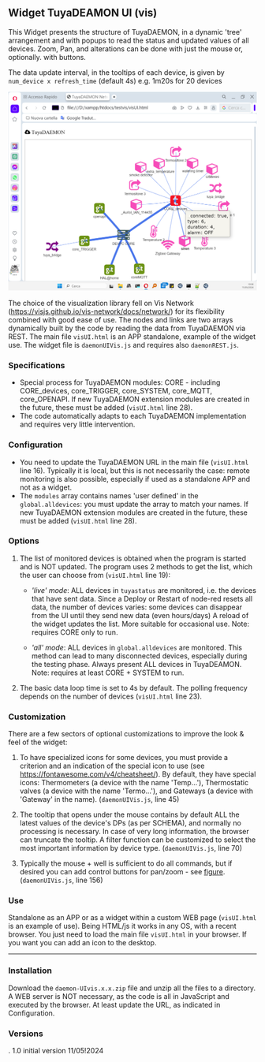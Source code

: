## Widget TuyaDEAMON UI (vis) ##

This Widget presents the structure of TuyaDAEMON, in a dynamic 'tree' arrangement and with popups to read the status and updated values of all devices.
Zoom, Pan, and alterations can be done with just the mouse or, optionally. with buttons.

The data update interval, in the tooltips of each device, is given by <br>
                    `num_device x refresh_time` (default 4s) e.g. 1m20s for 20 devices

![User interface using VIS](https://github.com/msillano/tuyaDAEMON/blob/main/pics/daemonUIvis.png?raw=true)

The choice of the visualization library fell on Vis Network (https://visjs.github.io/vis-network/docs/network/) for its flexibility combined with good ease of use.
The nodes and links are two arrays dynamically built by the code by reading the data from TuyaDAEMON via REST.
The main file `visUI.html` is an APP standalone, example of the widget use. The widget file is `daemonUIVis.js` and requires also `daemonREST.js`. 


### Specifications
  - Special process for TuyaDAEMON modules: CORE - including CORE_devices, core_TRIGGER, core_SYSTEM, core_MQTT, core_OPENAPI. If new TuyaDAEMON extension modules are created in the future, these must be added (`visUI.html` line 28).
- The code automatically adapts to each TuyaDAEMON implementation and requires very little intervention.

### Configuration

- You need to update the TuyaDAEMON URL in the main file (`visUI.html` line 16). Typically it is local, but this is not necessarily the case: remote monitoring is also possible, especially if used as a standalone APP and not as a widget.
- The `modules` array contains names 'user defined' in the `global.alldevices`: you must update the array to match your names. If new TuyaDAEMON extension modules are created in the future, these must be added (`visUI.html` line 28).


### Options
1) The list of monitored devices is obtained when the program is started and is NOT updated.
The program uses 2 methods to get the list, which the user can choose from (`visUI.html` line 19):

    - _'live' mode_: ALL devices in `tuyastatus` are monitored, i.e. the devices that have sent data. Since a Deploy or Restart of node-red resets all data, the number of devices varies: some devices can disappear from the UI until they send new data (even hours/days) A reload of the widget updates the list. More suitable for occasional use. 
Note: requires CORE only to run.

    - _'all' mode_: ALL devices in `global.alldevices` are monitored. This method can lead to many disconnected devices, especially during the testing phase. Always present ALL devices in TuyaDEAMON. 
Note: requires at least CORE + SYSTEM to run.

2) The basic data loop time is set to 4s by default. The polling frequency depends on the number of devices (`visUI.html` line 23).

### Customization
There are a few sectors of optional customizations to improve the look & feel of the widget:

1) To have specialized icons for some devices, you must provide a criterion and an indication of the special icon to use (see https://fontawesome.com/v4/cheatsheet/). 
By default, they have special icons: Thermometers (a device with the name 'Temp...'), Thermostatic valves (a device with the name 'Termo...'), and Gateways (a device with 'Gateway' in the name). (`daemonUIVis.js`, line 45)

2) The tooltip that opens under the mouse contains by default ALL the latest values of the device's DPs (as per SCHEMA), and normally no processing is necessary.
In case of very long information, the browser can truncate the tooltip. A filter function can be customized to select the most important information by device type. (`daemonUIVis.js`, line 70)

3) Typically the mouse + well is sufficient to do all commands, but if desired you can add control buttons for pan/zoom - see [figure](https://github.com/msillano/tuyaDEAMON-applications/tree/main). (`daemonUIVis.js`, line 156)

### Use
Standalone as an APP or as a widget within a custom WEB page (`visUI.html` is an example of use). Being HTML/js it works in any OS, with a recent browser.
You just need to load the main file `visUI.html` in your browser. If you want you can add an icon to the desktop.
<hr>

### Installation
Download the `daemon-UIvis.x.x.zip` file and unzip all the files to a directory. A WEB server is NOT necessary, as the code is all in JavaScript and executed by the browser.
At least update the URL, as indicated in Configuration.

### Versions
 . 1.0   initial version 11/05!2024
